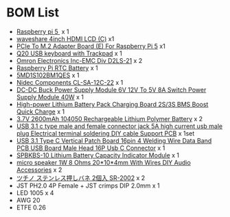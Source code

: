 # BOM List

<ul><li><a href="https://www.raspberrypi.com/products/raspberry-pi-5/" target="_blank" rel="noopener" data-mce-href="https://www.raspberrypi.com/products/raspberry-pi-5/">Raspberry pi 5 </a>&nbsp;x 1</li><li><a href="https://www.waveshare.com/wiki/4inch_HDMI_LCD_(C)" target="_blank" rel="noopener" data-mce-href="https://www.waveshare.com/wiki/4inch_HDMI_LCD_(C)">waveshare 4inch HDMI LCD (C)</a> x1</li><li><a href="https://www.waveshare.com/product/raspberry-pi/boards-kits/raspberry-pi-5/pcie-to-m.2-board-e.htm" data-mce-href="https://www.waveshare.com/product/raspberry-pi/boards-kits/raspberry-pi-5/pcie-to-m.2-board-e.htm">PCIe To M.2 Adapter Board (E) For Raspberry Pi 5</a> x1</li><li><a href="https://www.tindie.com/products/zitaotech/q20-usb-keyboard-with-trackpad/" target="_blank" rel="noopener" data-mce-href="https://www.tindie.com/products/zitaotech/q20-usb-keyboard-with-trackpad/">Q20 USB keyboard with Trackpad</a> x 1</li><li><a href="https://www.fa.omron.co.jp/products/family/3317/dimension.html" target="_blank" rel="noopener" data-mce-href="https://www.fa.omron.co.jp/products/family/3317/dimension.html">Omron Electronics Inc-EMC Div D2LS-21</a> x 2</li><li><a href="https://www.raspberrypi.com/products/rtc-battery/" target="_blank" rel="noopener" data-mce-href="https://www.raspberrypi.com/products/rtc-battery/">Raspberry Pi RTC Battery</a> x 1</li><li><a href="https://www.mouser.jp/ProductDetail/Dailywell/5MD1S102BM1QES?qs=B6kkDfuK7%2FAZbkK2u4zenA%3D%3D" target="_blank" rel="noopener" data-mce-href="https://www.mouser.jp/ProductDetail/Dailywell/5MD1S102BM1QES?qs=B6kkDfuK7%2FAZbkK2u4zenA%3D%3D">5MD1S102BM1QES</a> x 1</li><li><a href="https://www.mouser.jp/ProductDetail/Nidec-Components/CL-SA-12C-22?qs=XeJtXLiO41SV%252BrIKcQvbBA%3D%3D" target="_blank" rel="noopener" data-mce-href="https://www.mouser.jp/ProductDetail/Nidec-Components/CL-SA-12C-22?qs=XeJtXLiO41SV%252BrIKcQvbBA%3D%3D">Nidec Components CL-SA-12C-22</a> x 1</li><li><a href="https://www.aliexpress.com/item/1005003331549392.html" target="_blank" rel="noopener" data-mce-href="https://www.aliexpress.com/item/1005003331549392.html">DC-DC Buck Power Supply Module 6V 12V To 5V 8A Switch Power Supply Module 40W</a> x 1</li><li><a href="https://www.aliexpress.com/item/1005005687588857.html" target="_blank" rel="noopener" data-mce-href="https://www.aliexpress.com/item/1005005687588857.html">High-power Lithium Battery Pack Charging Board 2S/3S BMS Boost Quick Charge</a> x 1</li><li><a href="https://www.aliexpress.com/item/1005007973302054.html" target="_blank" rel="noopener" data-mce-href="https://www.aliexpress.com/item/1005007973302054.html">3.7V 2600mAh 104050 Rechargeable Lithium Polymer Battery</a> x 2</li><li><a href="https://www.aliexpress.com/item/1005004522939064.html" target="_blank" rel="noopener" data-mce-href="https://www.aliexpress.com/item/1005004522939064.html">USB 3.1 c type male and female connector jack 5A high current usb male plug Electrical terminal soldering DIY cable Support PCB</a> x 1set</li><li><a href="https://www.aliexpress.com/item/1005004188431221.html" data-mce-href="https://www.aliexpress.com/item/1005004188431221.html">USB 3.1 Type C Vertical Patch Board 16pin 4 Welding Wire Data Band PCB USB Board Male Head 16P Usb C Connector</a> x 1</li><li><a href="https://www.aliexpress.com/item/1005006438491591.html" data-mce-href="https://www.aliexpress.com/item/1005006438491591.html">SPBKBS-10 Lithium Battery Capacity Indicator Module</a> x 1</li><li><a href="https://www.aliexpress.com/item/1005003333855978.html" target="_blank" rel="noopener" data-mce-href="https://www.aliexpress.com/item/1005003333855978.html">micro speaker 1W 8 Ohms 20*10*4mm With Wires DIY Audio Accessories</a> x 2</li><li><a href="https://www.amazon.co.jp/dp/B01J1AT9ME?ref=ppx_yo2ov_dt_b_fed_asin_title" target="_blank" rel="noopener" data-mce-href="https://www.amazon.co.jp/dp/B01J1AT9ME?ref=ppx_yo2ov_dt_b_fed_asin_title">ツチノ ステンレス押しバネ 2個入 SR-2002</a> x 2</li><li>JST PH2.0 4P Female + JST crimps DIP 2.0mm x 1</li><li>LED 1005 x 4</li><li>AWG 20</li><li>ETFE 0.26</li></ul><p><br data-mce-bogus="1"></p><p><br data-mce-bogus="1"></p>
